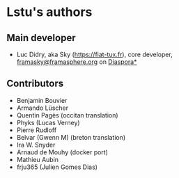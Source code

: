 # Lstu's authors

## Main developer

* Luc Didry, aka Sky (<https://fiat-tux.fr>), core developer, framasky@framasphere.org on [Diaspora*](https://framasphere.org/public/framasky)

## Contributors

* Benjamin Bouvier
* Armando Lüscher
* Quentin Pagès (occitan translation)
* Phyks (Lucas Verney)
* Pierre Rudloff
* Belvar (Gwenn M) (breton translation)
* Ira W. Snyder
* Arnaud de Mouhy (docker port)
* Mathieu Aubin
* frju365 (Julien Gomes Dias)
